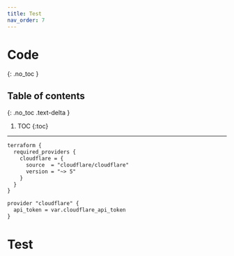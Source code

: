 ```yaml
---
title: Test
nav_order: 7
---
```



# Code
{: .no_toc }

## Table of contents
{: .no_toc .text-delta }

1. TOC
{:toc}

---

```markdown
terraform {
  required_providers {
    cloudflare = {
      source  = "cloudflare/cloudflare"
      version = "~> 5"
    }
  }
}

provider "cloudflare" {
  api_token = var.cloudflare_api_token
}
```

# Test